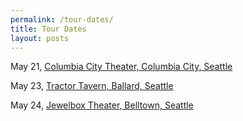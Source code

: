 ```yaml
---
permalink: /tour-dates/
title: Tour Dates
layout: posts
---
```


May 21, [Columbia City Theater, Columbia City, Seattle](https://columbiacitytheater.com/)

May 23, [Tractor Tavern, Ballard, Seattle](http://www.tractortavern.com/)

May 24, [Jewelbox Theater, Belltown, Seattle](https://www.therendezvous.rocks/)
